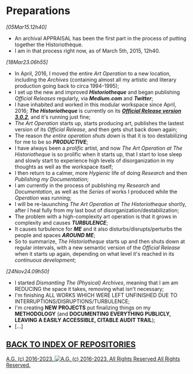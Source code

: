 # Preparations

*[05Mar15.12h40]*
* An archival APPRAISAL has been the first part in the process of putting together the Historiothèque.
* I am in that process right now, as of March 5th, 2015, 12h40.

*[18Mar23.06h55]*
* In April, 2016, I moved the entire *Art Operation* to a new location, including the *Archives* (containing almost all my artistic and literary production going back to circa 1994-1995);
* I set up the new and improved __*Historiotheque*__ and began publishing *Official Releases* regularly, via __*Medium.com*__ and __*Twitter*__;
* I have inhabited and worked in this modular workspace since April,  2016;
__*The Historiotheque*__ is currently on its [__*Official Release version 3.0.2*__](https://medium.com/historiotheque/the-rebirth-of-the-historiotheque-9680715034cb), and it's running just fine;
* *The Art Operation* starts up, starts producing art, publishes the lastest version of its *Official Release*, and then gets shut back down again;
* The reason *the entire operation shuts down* is that it is too destabilizing for me to be so __*PRODUCTIVE*__;
* I have always been a *prolific* artist, and now *The Art Operation at The Historiotheque* is so prolific when it starts up, that I start to lose sleep and slowly start to experience high levels of disorganization in my thoughts as well as the workspace itself;
* I then return to a calmer, more *Hygienic* life of doing *Research* and then *Publishing my Documentation*;
* I am currently in the process of publishing my *Research* and *Documentation*, as well as the *Series* of works I produced while the *Operation* was running;
* I will be re-lauunching *The Art Operation at The Historiotheque* shortly, after I heal fully from my last bout of disorganization/destabilization;
* The problem with a high-complexity art operation is that it grows in complexity and causes __*TURBULENCE*__;
* It causes turbulence for __*ME*__ and it also disturbs/disrupts/perturbs the people and spaces __*AROUND ME*__;
* So to summarize, *The Historiotheque* starts up and then shuts down at regular intervals, with a new semantic version of the *Official Release* when it starts up again, depending on what level it's reached in its *continuous development*;

*[24Nov24.09h50]*
* I started *Dismantling The (Physical) Archives*, meaning that I am am REDUCING the space it takes, removing what isn't necessary;
* I'm finishing ALL WORKS WHICH WERE LEFT UNFINISHED DUE TO INTERRUPTIONS/DISRUPTIONS/TURBULENCE;
* I'm creating __NEW PROJECTS__ put finalizing things on my __METHODOLOGY__ (and __DOCUMENTING EVERYTHING PUBLICLY, LEAVING A EASILY ACCESSIBLE, CITABLE AUDIT TRAIL__);
* [...]

## [BACK TO INDEX OF REPOSITORIES](https://github.com/antiface/Index)

[A.G. (c) 2016-2023. ![A.G. (c) 2016-2023. All Rights Reserved](https://historiotheque.files.wordpress.com/2016/11/ag_signature_official_2015_50px_cropped.jpg) All Rights Reserved.](http://alexgagnon.com)
